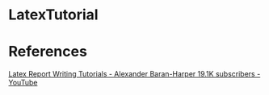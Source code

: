 # LatexTutorial

# References       
[Latex Report Writing Tutorials -  Alexander Baran-Harper
19.1K subscribers - YouTube ](https://www.youtube.com/watch?v=FXujG7c9p8g&list=PLNnwglGGYoTtW7o4PHFOSWGevcdFa3v3D&index=1)
